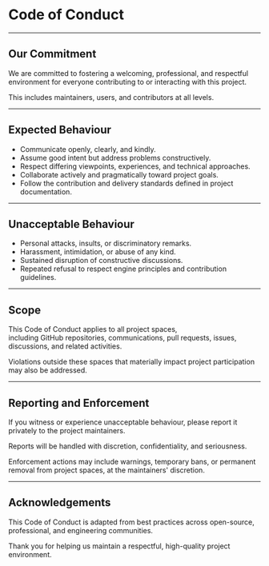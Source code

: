 # Code of Conduct

---

## **Our Commitment**

We are committed to fostering a welcoming, professional, and respectful environment for everyone contributing to or interacting with this project.

This includes maintainers, users, and contributors at all levels.

---

## **Expected Behaviour**

- Communicate openly, clearly, and kindly.
- Assume good intent but address problems constructively.
- Respect differing viewpoints, experiences, and technical approaches.
- Collaborate actively and pragmatically toward project goals.
- Follow the contribution and delivery standards defined in project documentation.

---

## **Unacceptable Behaviour**

- Personal attacks, insults, or discriminatory remarks.
- Harassment, intimidation, or abuse of any kind.
- Sustained disruption of constructive discussions.
- Repeated refusal to respect engine principles and contribution guidelines.

---

## **Scope**

This Code of Conduct applies to all project spaces,  
including GitHub repositories, communications, pull requests, issues, discussions, and related activities.

Violations outside these spaces that materially impact project participation may also be addressed.

---

## **Reporting and Enforcement**

If you witness or experience unacceptable behaviour, please report it privately to the project maintainers.

Reports will be handled with discretion, confidentiality, and seriousness.

Enforcement actions may include warnings, temporary bans, or permanent removal from project spaces, at the maintainers' discretion.

---

## **Acknowledgements**

This Code of Conduct is adapted from best practices across open-source, professional, and engineering communities.

Thank you for helping us maintain a respectful, high-quality project environment.